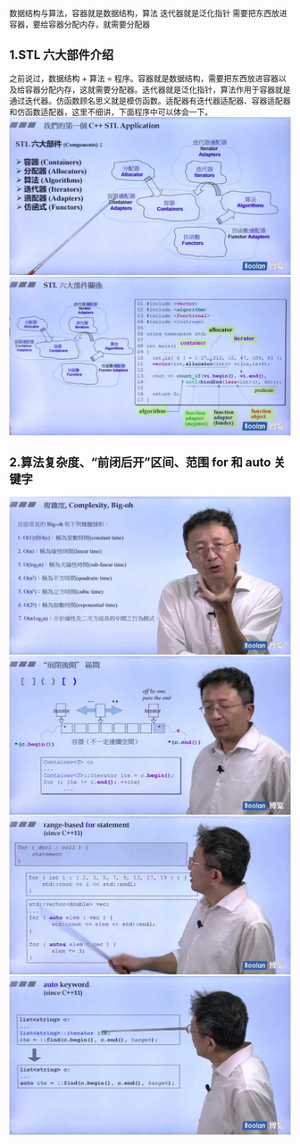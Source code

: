 数据结构与算法，容器就是数据结构，算法 迭代器就是泛化指针
需要把东西放进容器，要给容器分配内存，就需要分配器
## 1.STL 六大部件介绍
之前说过，数据结构 + 算法 = 程序。容器就是数据结构，需要把东西放进容器以及给容器分配内存，这就需要分配器。迭代器就是泛化指针，算法作用于容器就是通过迭代器。仿函数顾名思义就是模仿函数。适配器有迭代器适配器、容器适配器和仿函数适配器，这里不细讲，下面程序中可以体会一下。
![](attachments/2.1.1STL体系结构基础介绍.jpg)
![](attachments/2.1.2STL体系结构基础介绍.jpg)
  
## 2.算法复杂度、“前闭后开”区间、范围 for 和 auto 关键字
![](attachments/2.2.1STL体系结构基础介绍.jpg)
![](attachments/2.2.2STL体系结构基础介绍.jpg)
![](attachments/2.2.3STL体系结构基础介绍.jpg)
![](attachments/2.2.4STL体系结构基础介绍.jpg)